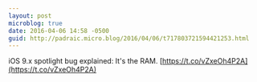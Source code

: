 ```yaml
---
layout: post
microblog: true
date: 2016-04-06 14:58 -0500
guid: http://padraic.micro.blog/2016/04/06/t717803721594421253.html
---
```

iOS 9.x spotlight bug explained: It's the RAM. [https://t.co/vZxeOh4P2A](https://t.co/vZxeOh4P2A)
